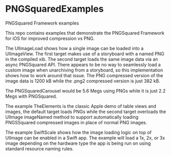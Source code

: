 # PNGSquaredExamples
PNGSquared Framework examples

This repo contains examples that demonstrate the PNGSquared Framework for iOS for improved compression vs PNG.

The UIImageLoad shows how a single image can be loaded into a UIImageView. The first target makes use of a storyboard with a named PNG in the compiled xib. The second target loads the same image data via an async PNGSquared API. There appears to be no way to seamlessly load a custom image when unarchiving from a storyboard, so this implementation shows how to work around that issue. The PNG compressed version of the image data is 1200 kB while the .png2 compressed version is just 382 kB.

The PNGSquaredCarousel would be 5.6 Megs using PNGs while it is just 2.2 Megs with PNGSquared.

The example TheElements is the classic Apple demo of table views and images, the default target loads PNGs while the second target overloads the UIImage imageNamed method to support automatically loading PNGSSquared compressed images in place of normal PNG images.

The example SwiftScale shows how the image loading logic on top of UIImage can be enabled in a Swift app. The example will load a 1x, 2x, or 3x image depending on the hardware type the app is being run on using standard resource naming rules.

